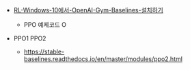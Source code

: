 - [RL-Windows-10에서-OpenAI-Gym-Baselines-설치하기](https://talkingaboutme.tistory.com/entry/RL-Windows-10%EC%97%90%EC%84%9C-OpenAI-Gym-Baselines-%EC%84%A4%EC%B9%98%ED%95%98%EA%B8%B0)
  - PPO 예제코드 O  

- PPO1 PPO2
  - https://stable-baselines.readthedocs.io/en/master/modules/ppo2.html

